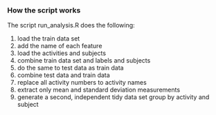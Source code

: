 ### How the script works
The script run_analysis.R does the following:
 1. load the train data set 
 2. add the name of each feature 
 3. load the activities and subjects
 4. combine train data set and labels and subjects
 5. do the same to test data as train data
 6. combine test data and train data
 7. replace all activity numbers to activity names
 8. extract only mean and standard deviation measurements
 9. generate a second, independent tidy data set group by activity and subject







